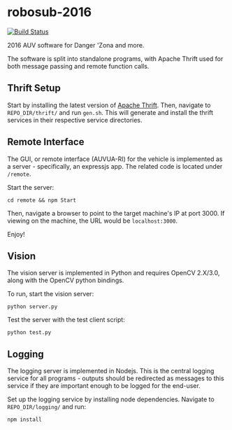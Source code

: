 # robosub-2016
[![Build Status](https://travis-ci.org/AUV-UA/robosub-2016.svg?branch=master)](https://travis-ci.org/AUV-UA/robosub-2016)

2016 AUV software for Danger 'Zona and more.

The software is split into standalone programs, with Apache Thrift used for both message passing and remote function calls.

## Thrift Setup
Start by installing the latest version of [Apache Thrift](https://thrift.apache.org/docs/install/).
Then, navigate to `REPO_DIR/thrift/` and run `gen.sh`. This will generate and install the thrift services in their respective service directories.

## Remote Interface
The GUI, or remote interface (AUVUA-RI) for the vehicle is implemented as a server - specifically, an expressjs app. The related code is located under `/remote`.

Start the server:
```
cd remote && npm Start
```

Then, navigate a browser to point to the target machine's IP at port 3000. If viewing on the machine, the URL would be `localhost:3000`.

Enjoy!

## Vision
The vision server is implemented in Python and requires OpenCV 2.X/3.0, along with the OpenCV python bindings.

To run, start the vision server:
```
python server.py
```

Test the server with the test client script:
```
python test.py
```

## Logging
The logging server is implemented in Nodejs. This is the central logging service for all programs - outputs should be redirected as messages to this service if they are important enough to be logged for the end-user.

Set up the logging service by installing node dependencies.
Navigate to `REPO_DIR/logging/` and run:
```
npm install
```
